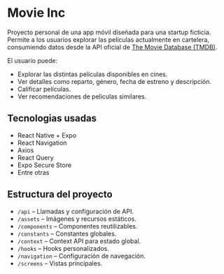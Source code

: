# Movie Inc

Proyecto personal de una app móvil diseñada para una startup ficticia. Permite a los usuarios explorar las películas actualmente en cartelera, consumiendo datos desde la API oficial de [The Movie Database (TMDB)](https://developer.themoviedb.org/docs/getting-started).

El usuario puede:

- Explorar las distintas películas disponibles en cines.
- Ver detalles como reparto, género, fecha de estreno y descripción.
- Calificar películas.
- Ver recomendaciones de peliculas similares.

## Tecnologias usadas

- React Native + Expo
- React Navigation
- Axios
- React Query
- Expo Secure Store
- Entre otras

## Estructura del proyecto

- `/api` – Llamadas y configuración de API.
- `/assets` – Imágenes y recursos estáticos.
- `/components` – Componentes reutilizables.
- `/constants` – Constantes globales.
- `/context` – Context API para estado global.
- `/hooks` – Hooks personalizados.
- `/navigation` – Configuración de navegación.
- `/screens` – Vistas principales.
